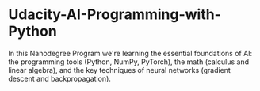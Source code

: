 # Udacity-AI-Programming-with-Python
In this Nanodegree Program we're learning the essential foundations of AI: the programming tools (Python, NumPy, PyTorch), the math (calculus and linear algebra), and the key techniques of neural networks (gradient descent and backpropagation).
